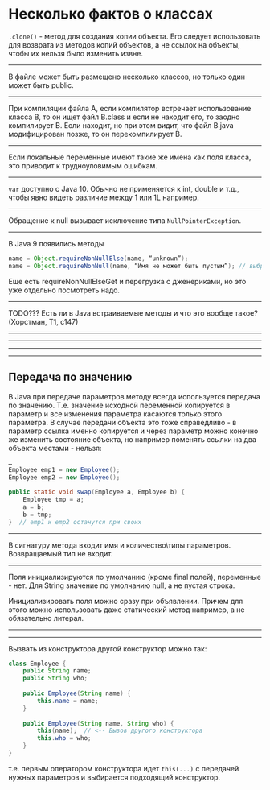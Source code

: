 # Несколько фактов о классах

`.clone()` - метод для создания копии объекта. Его следует использовать для возврата из методов копий объектов, а не ссылок на объекты, чтобы их нельзя было изменить извне.

---

В файле может быть размещено несколько классов, но только один может быть public.

---

При компиляции файла А, если компилятор встречает использование класса В, то он ищет файл B.class и если не находит его, то заодно компилирует В. Если находит, но при этом видит, что файл B.java модифицирован позже, то он перекомпилирует В.

---

Если локальные переменные имеют такие же имена как поля класса, это приводит к трудноуловимым ошибкам.

---

`var` доступно с Java 10. Обычно не применяется к int, double и т.д., чтобы явно видеть различие между 1 или 1L например.

---

Обращение к null вызывает исключение типа `NullPointerException`.

---

В Java 9 появились методы

```java
name = Object.requireNonNullElse(name, “unknown”);
name = Object.requireNonNull(name, “Имя не может быть пустым”); // выбросит NullPointerException, если name == null
```

Еще есть requireNonNullElseGet и перегрузка с дженериками, но это уже отдельно посмотреть надо.

---

TODO??? Есть ли в Java встраиваемые методы и что это вообще такое? (Хорстман, Т1, с147)

---



---



---



---

## Передача по значению

В Java при передаче параметров методу всегда используется передача по значению. Т.е. значение исходной переменной копируется в параметр и все изменения параметра касаются только этого параметра. В случае передачи объекта это тоже справедливо - в параметр ссылка именно копируется и через параметр можно конечно же изменить состояние объекта, но например поменять ссылки на два объекта местами - нельзя:

```java
…
Employee emp1 = new Employee();
Employee emp2 = new Employee();

public static void swap(Employee a, Employee b) {
    Employee tmp = a;
    a = b;
    b = tmp;
}  // emp1 и emp2 останутся при своих
```

---

В сигнатуру метода входит имя и количество\типы параметров. Возвращаемый тип не входит.

---

Поля инициализируются по умолчанию (кроме final полей), переменные - нет. Для String значение по умолчанию null, а не пустая строка.

Инициализировать поля можно сразу при объявлении. Причем для этого можно использовать даже статический метод например, а не обязательно литерал.

---



---

Вызвать из конструктора другой конструктор можно так:

```java
class Employee {
    public String name;
    public String who;
    
    public Employee(String name) {
        this.name = name;
    }
    
    public Employee(String name, String who) {
        this(name);  // <-- Вызов другого конструктора
        this.who = who;
    }
}
```

т.е. первым оператором конструктора идет `this(...)` с передачей нужных параметров и выбирается подходящий конструктор.

